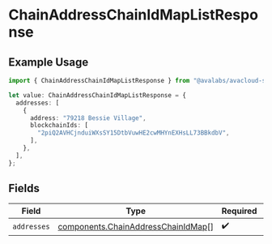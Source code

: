 # ChainAddressChainIdMapListResponse

## Example Usage

```typescript
import { ChainAddressChainIdMapListResponse } from "@avalabs/avacloud-sdk/models/components";

let value: ChainAddressChainIdMapListResponse = {
  addresses: [
    {
      address: "79218 Bessie Village",
      blockchainIds: [
        "2piQ2AVHCjnduiWXsSY15DtbVuwHE2cwMHYnEXHsLL73BBkdbV",
      ],
    },
  ],
};
```

## Fields

| Field                                                                                    | Type                                                                                     | Required                                                                                 | Description                                                                              |
| ---------------------------------------------------------------------------------------- | ---------------------------------------------------------------------------------------- | ---------------------------------------------------------------------------------------- | ---------------------------------------------------------------------------------------- |
| `addresses`                                                                              | [components.ChainAddressChainIdMap](../../models/components/chainaddresschainidmap.md)[] | :heavy_check_mark:                                                                       | N/A                                                                                      |